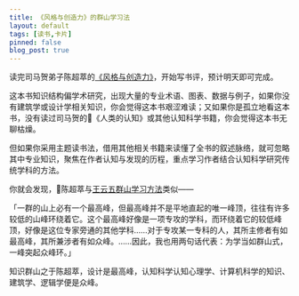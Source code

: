 ```yaml
---
title: 《风格与创造力》的群山学习法
layout: default
tags: [读书,卡片]
pinned: false
blog_post: true
---
```


读完司马贺弟子陈超萃的[《风格与创造力》](https://www.amazon.cn/%E5%9B%BE%E4%B9%A6/dp/B06XGX7XCT)，开始写书评，预计明天即可完成。

这本书知识结构偏学术研究，出现大量的专业术语、图表、数据与例子，如果你没有建筑学或设计学相关知识，你会觉得这本书艰涩难读；又如果你是孤立地看这本书，没有读过司马贺的《人类的认知》或其他认知科学书籍，你会觉得这本书无聊枯燥。

但如果你采用主题读书法，借用其他相关书籍来读懂了全书的叙述脉络，就可忽略其中专业知识，聚焦在作者认知与发现的历程，重点学习作者结合认知科学研究传统学科的方法。

你就会发现，陈超萃与[王云五群山学习方法](http://www.cnfeat.com/blog/2017/08/08/WangYunWuCardWrite/)类似——

「一群的山上必有一个最高峰，但最高峰并不是平地直起的唯一峰顶，往往有许多较低的山峰环绕着它。这个最高峰好像是一项专攻的学科，而环绕着它的较低峰顶，好像是这位专家旁通的其他学科……对于专攻某一专科的人，其所主修者有如最高峰，其所兼涉者有如众峰。……因此，我也用两句话代表：为学当如群山式，一峰突起众峰环。」

知识群山之于陈超萃，设计是最高峰，认知科学认知心理学、计算机科学的知识、建筑学、逻辑学便是众峰。